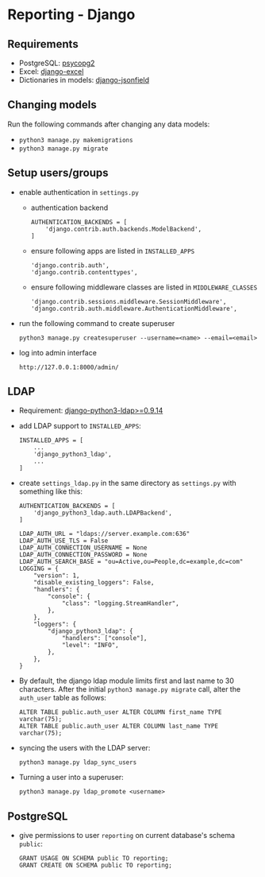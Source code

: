 Reporting - Django
==================

Requirements
------------

* PostgreSQL: [psycopg2](http://stackoverflow.com/questions/5394331/how-to-setup-postgresql-database-in-django/5421511#5421511)
* Excel: [django-excel](http://django-excel.readthedocs.io/en/latest/)
* Dictionaries in models: [django-jsonfield](https://github.com/bradjasper/django-jsonfield)

Changing models
---------------

Run the following commands after changing any data models:

* `python3 manage.py makemigrations`
* `python3 manage.py migrate`


Setup users/groups
------------------

* enable authentication in `settings.py`

  * authentication backend

    ```
	AUTHENTICATION_BACKENDS = [
		'django.contrib.auth.backends.ModelBackend',
	]
    ```
  * ensure following apps are listed in `INSTALLED_APPS`

    ```
    'django.contrib.auth',
    'django.contrib.contenttypes',
    ```

  * ensure following middleware classes are listed in `MIDDLEWARE_CLASSES`

    ```
    'django.contrib.sessions.middleware.SessionMiddleware',
    'django.contrib.auth.middleware.AuthenticationMiddleware',
    ```

* run the following command to create superuser

  ```
  python3 manage.py createsuperuser --username=<name> --email=<email>
  ```

* log into admin interface
  ```
  http://127.0.0.1:8000/admin/
  ```

LDAP
----

* Requirement: [django-python3-ldap>=0.9.14](https://github.com/etianen/django-python3-ldap)

* add LDAP support to `INSTALLED_APPS`:

  ```
  INSTALLED_APPS = [
      ...
      'django_python3_ldap',
      ...
  ]
  ```

* create `settings_ldap.py` in the same directory as `settings.py` with something like this:

  ```
  AUTHENTICATION_BACKENDS = [
      'django_python3_ldap.auth.LDAPBackend',
  ]

  LDAP_AUTH_URL = "ldaps://server.example.com:636"
  LDAP_AUTH_USE_TLS = False
  LDAP_AUTH_CONNECTION_USERNAME = None
  LDAP_AUTH_CONNECTION_PASSWORD = None
  LDAP_AUTH_SEARCH_BASE = "ou=Active,ou=People,dc=example,dc=com"
  LOGGING = {
      "version": 1,
      "disable_existing_loggers": False,
      "handlers": {
          "console": {
              "class": "logging.StreamHandler",
          },
      },
      "loggers": {
          "django_python3_ldap": {
              "handlers": ["console"],
              "level": "INFO",
          },
      },
  }
  ```

* By default, the django ldap module limits first and last name to 30 characters.
  After the initial `python3 manage.py migrate` call, alter the `auth_user` table
  as follows:

  ```
  ALTER TABLE public.auth_user ALTER COLUMN first_name TYPE varchar(75);
  ALTER TABLE public.auth_user ALTER COLUMN last_name TYPE varchar(75);
  ```

* syncing the users with the LDAP server:

  ```
  python3 manage.py ldap_sync_users
  ```

* Turning a user into a superuser:

  ```
  python3 manage.py ldap_promote <username>
  ```

PostgreSQL
----------

* give permissions to user `reporting` on current database's schema `public`:

  ```
  GRANT USAGE ON SCHEMA public TO reporting;
  GRANT CREATE ON SCHEMA public TO reporting;
  ```
